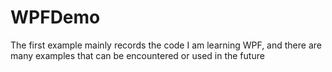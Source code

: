# WPFDemo
The first example mainly records the code I am learning WPF,
and there are many examples that can be encountered or used in the future
